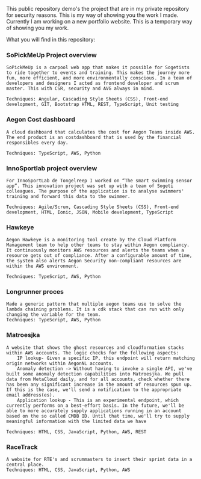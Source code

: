 This public repository demo's the project that are in my private repository for security reasons. This is my way of showing you the work I made.
Currently I am working on a new portfolio website. This is a temporary way of showing you my work. 

What you will find in this repository:

### SoPickMeUp Project overview
    SoPickMeUp is a carpool web app that makes it possible for Sogetists to ride together to events and training. This makes the journey more fun, more efficient, and more environmentally conscious. In a team of developers and designers I acted as frontend developer and scrum master. This with CSR, security and AVG always in mind.

    Techniques: Angular, Cascading Style Sheets (CSS), Front-end development, GIT, Bootstrap HTML, REST, TypeScript, Unit testing

### Aegon Cost dashboard
    A cloud dashboard that calculates the cost for Aegon Teams inside AWS.  The end product is an costdashboard that is used by the financial responsibles every day.
    
    Techniques: TypeScript, AWS, Python


### InnoSportlab project overview
    For InnoSportLab de Tongelreep I worked on “The smart swimming sensor app”. This innovation project was set up with a team of Sogeti colleagues. The purpose of the application is to analyse swimmers' training and forward this data to the swimmer.
    
    Techniques: Agile/Scrum, Cascading Style Sheets (CSS), Front-end development, HTML, Ionic, JSON, Mobile development, TypeScript


### Hawkeye
	Aegon Hawkeye is a monitoring tool create by the Cloud Platform Management team to help other teams to stay within Aegon compliancy.  
    It continuously monitors AWS resources and alerts the teams when a resource gets out of compliance. After a configurable amount of time, the system also alerts Aegon Security non-compliant resources are within the AWS environment.

    Techniques: TypeScript, AWS, Python

### Longrunner proces
    Made a generic pattern that multiple aegon teams use to solve the lambda chaining problems. It is a cdk stack that can run with only changing the variable for the team.
    Techniques: TypeScript, AWS, Python

### Matroesjka
    A website that shows the ghost resources and cloudformation stacks within AWS accounts. The logic checks for the following aspects:
        IP lookup- Given a specific IP, this endpoint will return matching origin networks within AegonNL accounts.
        Anomaly detection -> Without having to invoke a single API, we've built some anomaly detection capabilities into Matroesjka. We pull data from MetaCloud daily, and for all accounts, check whether there has been any significant increase in the amount of resources spun up. If this is the case, we'll send a notification to the appropriate email address(es).
        Application lookup - This is an experimental endpoint, which currently performs on a best-effort basis. In the future, we'll be able to more accurately supply applications running in an account based on the so called CMDB ID. Until that time, we'll try to supply meaningful information with the limited data we have

    Techniques: HTML, CSS, JavaScript, Python, AWS, REST

### RaceTrack
    A website for RTE's and scrummasters to insert their sprint data in a central place.
    Techniques: HTML, CSS, JavaScript, Python, AWS


